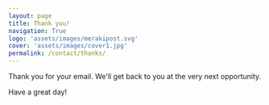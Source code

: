 ```yaml
---
layout: page
title: Thank you!
navigation: True
logo: 'assets/images/merakipost.svg'
cover: 'assets/images/cover1.jpg'
permalink: /contact/thanks/
---
```


Thank you for your email. We'll get back to you at the very next opportunity.

Have a great day!
